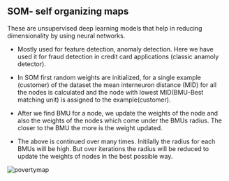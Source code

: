 SOM- self organizing maps 
--
These are unsupervised deep learning models that help in reducing dimensionality by using neural networks.

* Mostly used for feature detection, anomaly detection. Here we have used it for fraud detection in credit card applications (classic anamoly detector).

* In SOM first random weights are initialized, for a single example (customer) of the dataset the mean interneuron distance (MID) for all the nodes is calculated and the node with lowest MID(BMU-Best matching unit) is assigned to the example(customer).

* After we find BMU for a node, we update the weights of the node and also the weights of the nodes which come under the BMUs radius. The closer to the BMU the more is the weight updated. 

* The above is continued over many times. Initilally the radius for each BMUs will be high. But over iterations the radius will be reduced to update the weights of nodes in the best possible way.

![povertymap](https://user-images.githubusercontent.com/85345738/138187876-fbee8baf-7a7e-40d7-9949-580b5bd1b2ce.gif)
